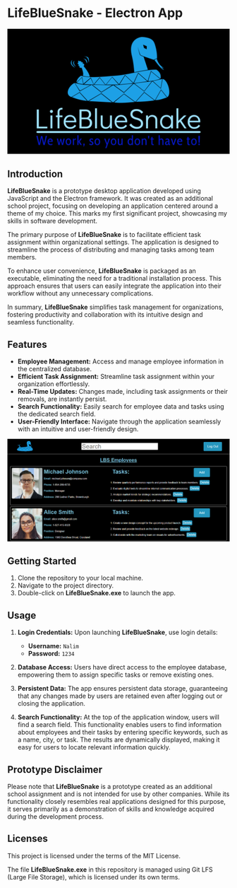 # LifeBlueSnake - Electron App

<kbd>
  <img src="resources/app/logos/logo.png" alt="LifeBlueSnake">
</kbd>

## Introduction

**LifeBlueSnake** is a prototype desktop application developed using JavaScript and the Electron framework. It was created as an additional school project, focusing on developing an application centered around a theme of my choice. This marks my first significant project, showcasing my skills in software development.

The primary purpose of **LifeBlueSnake** is to facilitate efficient task assignment within organizational settings. The application is designed to streamline the process of distributing and managing tasks among team members.

To enhance user convenience, **LifeBlueSnake** is packaged as an executable, eliminating the need for a traditional installation process. This approach ensures that users can easily integrate the application into their workflow without any unnecessary complications.

In summary, **LifeBlueSnake** simplifies task management for organizations, fostering productivity and collaboration with its intuitive design and seamless functionality.

## Features

- **Employee Management:** Access and manage employee information in the centralized database.
- **Efficient Task Assignment:** Streamline task assignment within your organization effortlessly.
- **Real-Time Updates:** Changes made, including task assignments or their removals, are instantly persist.
- **Search Functionality:** Easily search for employee data and tasks using the dedicated search field.
- **User-Friendly Interface:** Navigate through the application seamlessly with an intuitive and user-friendly design.

<kbd>
  <img src="resources/app/logos/screenshot.png" alt="LifeBlueSnake">
</kbd>

## Getting Started

1. Clone the repository to your local machine.
2. Navigate to the project directory.
3. Double-click on **LifeBlueSnake.exe** to launch the app.

## Usage

1. **Login Credentials:**
Upon launching **LifeBlueSnake**, use login details:
    - **Username:** `Nalim`
    - **Password:** `1234`

3. **Database Access:**
Users have direct access to the employee database, empowering them to assign specific tasks or remove existing ones.

4. **Persistent Data:**
The app ensures persistent data storage, guaranteeing that any changes made by users are retained even after logging out or closing the application.

5. **Search Functionality:**
At the top of the application window, users will find a search field. This functionality enables users to find information about employees and their tasks by entering specific keywords, such as a name, city, or task. The results are dynamically displayed, making it easy for users to locate relevant information quickly.

## Prototype Disclaimer

Please note that **LifeBlueSnake** is a prototype created as an additional school assignment and is not intended for use by other companies. While its functionality closely resembles real applications designed for this purpose, it serves primarily as a demonstration of skills and knowledge acquired during the development process.

## Licenses

This project is licensed under the terms of the MIT License.

The file **LifeBlueSnake.exe** in this repository is managed using Git LFS (Large File Storage), which is licensed under its own terms.
